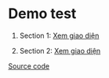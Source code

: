 # Demo test

1. Section 1: [Xem giao diện](https://quangtrong1506.github.io/test_intern_web_02122023/featured%20collection/index.html)

2. Section 2: [Xem giao diện](https://quangtrong1506.github.io/test_intern_web_02122023/service/index.html)

[Source code](https://github.com/quangtrong1506/test_intern_web_02122023)
